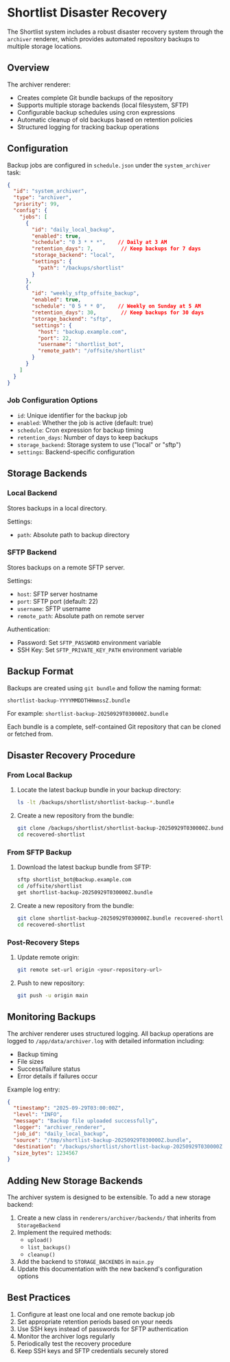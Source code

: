 # Shortlist Disaster Recovery

The Shortlist system includes a robust disaster recovery system through the `archiver` renderer, which provides automated repository backups to multiple storage locations.

## Overview

The archiver renderer:
- Creates complete Git bundle backups of the repository
- Supports multiple storage backends (local filesystem, SFTP)
- Configurable backup schedules using cron expressions
- Automatic cleanup of old backups based on retention policies
- Structured logging for tracking backup operations

## Configuration

Backup jobs are configured in `schedule.json` under the `system_archiver` task:

```json
{
  "id": "system_archiver",
  "type": "archiver",
  "priority": 99,
  "config": {
    "jobs": [
      {
        "id": "daily_local_backup",
        "enabled": true,
        "schedule": "0 3 * * *",    // Daily at 3 AM
        "retention_days": 7,         // Keep backups for 7 days
        "storage_backend": "local",
        "settings": {
          "path": "/backups/shortlist"
        }
      },
      {
        "id": "weekly_sftp_offsite_backup",
        "enabled": true,
        "schedule": "0 5 * * 0",    // Weekly on Sunday at 5 AM
        "retention_days": 30,        // Keep backups for 30 days
        "storage_backend": "sftp",
        "settings": {
          "host": "backup.example.com",
          "port": 22,
          "username": "shortlist_bot",
          "remote_path": "/offsite/shortlist"
        }
      }
    ]
  }
}
```

### Job Configuration Options

- `id`: Unique identifier for the backup job
- `enabled`: Whether the job is active (default: true)
- `schedule`: Cron expression for backup timing
- `retention_days`: Number of days to keep backups
- `storage_backend`: Storage system to use ("local" or "sftp")
- `settings`: Backend-specific configuration

## Storage Backends

### Local Backend
Stores backups in a local directory.

Settings:
- `path`: Absolute path to backup directory

### SFTP Backend
Stores backups on a remote SFTP server.

Settings:
- `host`: SFTP server hostname
- `port`: SFTP port (default: 22)
- `username`: SFTP username
- `remote_path`: Absolute path on remote server

Authentication:
- Password: Set `SFTP_PASSWORD` environment variable
- SSH Key: Set `SFTP_PRIVATE_KEY_PATH` environment variable

## Backup Format

Backups are created using `git bundle` and follow the naming format:
```
shortlist-backup-YYYYMMDDTHHmmssZ.bundle
```

For example: `shortlist-backup-20250929T030000Z.bundle`

Each bundle is a complete, self-contained Git repository that can be cloned or fetched from.

## Disaster Recovery Procedure

### From Local Backup

1. Locate the latest backup bundle in your backup directory:
   ```bash
   ls -lt /backups/shortlist/shortlist-backup-*.bundle
   ```

2. Create a new repository from the bundle:
   ```bash
   git clone /backups/shortlist/shortlist-backup-20250929T030000Z.bundle recovered-shortlist
   cd recovered-shortlist
   ```

### From SFTP Backup

1. Download the latest backup bundle from SFTP:
   ```bash
   sftp shortlist_bot@backup.example.com
   cd /offsite/shortlist
   get shortlist-backup-20250929T030000Z.bundle
   ```

2. Create a new repository from the bundle:
   ```bash
   git clone shortlist-backup-20250929T030000Z.bundle recovered-shortlist
   cd recovered-shortlist
   ```

### Post-Recovery Steps

1. Update remote origin:
   ```bash
   git remote set-url origin <your-repository-url>
   ```

2. Push to new repository:
   ```bash
   git push -u origin main
   ```

## Monitoring Backups

The archiver renderer uses structured logging. All backup operations are logged to `/app/data/archiver.log` with detailed information including:
- Backup timing
- File sizes
- Success/failure status
- Error details if failures occur

Example log entry:
```json
{
  "timestamp": "2025-09-29T03:00:00Z",
  "level": "INFO",
  "message": "Backup file uploaded successfully",
  "logger": "archiver_renderer",
  "job_id": "daily_local_backup",
  "source": "/tmp/shortlist-backup-20250929T030000Z.bundle",
  "destination": "/backups/shortlist/shortlist-backup-20250929T030000Z.bundle",
  "size_bytes": 1234567
}
```

## Adding New Storage Backends

The archiver system is designed to be extensible. To add a new storage backend:

1. Create a new class in `renderers/archiver/backends/` that inherits from `StorageBackend`
2. Implement the required methods:
   - `upload()`
   - `list_backups()`
   - `cleanup()`
3. Add the backend to `STORAGE_BACKENDS` in `main.py`
4. Update this documentation with the new backend's configuration options

## Best Practices

1. Configure at least one local and one remote backup job
2. Set appropriate retention periods based on your needs
3. Use SSH keys instead of passwords for SFTP authentication
4. Monitor the archiver logs regularly
5. Periodically test the recovery procedure
6. Keep SSH keys and SFTP credentials securely stored